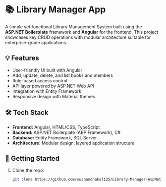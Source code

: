 # 📚 Library Manager App

A simple yet functional Library Management System built using the **ASP.NET Boilerplate** framework and **Angular** for the frontend. This project showcases key CRUD operations with modular architecture suitable for enterprise-grade applications.

## 💡 Features

- User-friendly UI built with Angular
- Add, update, delete, and list books and members
- Role-based access control
- API layer powered by ASP.NET Web API
- Integration with Entity Framework
- Responsive design with Material themes

## 🛠️ Tech Stack

- **Frontend:** Angular, HTML/CSS, TypeScript
- **Backend:** ASP.NET Boilerplate (ABP Framework), C#
- **Database:** Entity Framework, SQL Server
- **Architecture:** Modular design, layered application structure

## 🚀 Getting Started

1. Clone the repo:
   ```bash
   git clone https://github.com/sushandhakal125/Library-Manager-AspNet.git
